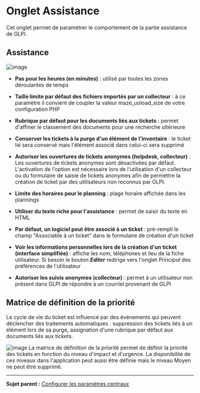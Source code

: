 Onglet Assistance
=================

Cet onglet permet de paramétrer le comportement de la partie assistance de GLPI.

Assistance
----------
![image](docs/image/configAssistance.png)

- **Pas pour les heures (en minutes)** : utilisé par toutes les zones déroulantes de temps

- **Taille limite par défaut des fichiers importés par un collecteur** : à ce paramètre il convient de coupler la valeur maze_uoload_size de votre configuration PHP

- **Rubrique par défaut pour les documents liés aux tickets** : permet d'affiner le classement des documents pour une recherche ultérieure

- **Conserver les tickets à la purge d'un élément de l'inventaire** : le ticket lié sera conservé mais l'élément associé dans celui-ci sera supprimé

- **Autoriser les ouvertures de tickets anonymes (helpdesk, collecteur)** : Les ouvertures de tickets anonymes sont désactivées par défaut. L'activation de l'option est nécessaire lors de l'utilisation d'un collecteur ou du formulaire de saisie de tickets anonymes afin de permettre la création de ticket par des utilisateurs non reconnus par GLPI.

- **Limite des horaires pour le planning** : plage horaire affichée dans les plannings

- **Utiliser du texte riche pour l'assistance** : permet de saisir du texte en HTML

- **Par défaut, un logiciel peut être associé à un ticket** : pré-rempli le champ "Associable à un ticket" dans le formulaire de création d'un ticket

- **Voir les informations personnelles lors de la création d'un ticket (interface simplifiée)** : affiche les nom, téléphones et lieu de la fiche utilisateur. Si besoin le bouton ***Editer*** redirige vers l'onglet *Principal* des préférences de l'utilisateur

- **Autoriser les suivis anonymes (collecteur)** : permet à un utilisateur non présent dans GLPI de répondre à un courriel provenant de GLPI


Matrice de définition de la priorité
------------------------------------
Le cycle de vie du ticket est influencé par des événements qui peuvent déclencher des traitements automatiques : suppression des tickets liés à un élément lors de sa purge, assignation d'une rubrique par défaut aux documents liés aux tickets.

![image](docs/image/configMatrice.png)
La matrice de définition de la priorité permet de définir la priorité des tickets en fonction du niveau d'impact et d'urgence. La disponibilité de ces niveaux dans l'application peut aussi être définie mais le niveau Moyen ne peut être supprimé.

-----
**Sujet parent :** [Configurer les paramètres centraux](index.php?fr/08_Module_Configuration/06_Générale/01_Configures_les_paramètres_centraux.md)